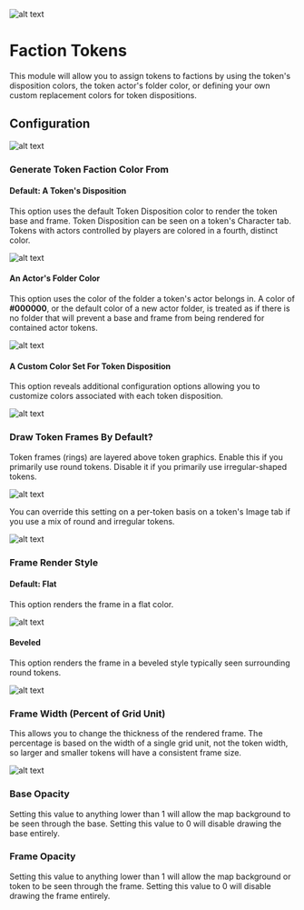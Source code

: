 ![alt text](https://github.com/Voldemalort/token-factions/blob/master/docs/module-on.png?raw=true)

# Faction Tokens

This module will allow you to assign tokens to factions by using the token's disposition colors, the token actor's folder color, or defining your own custom replacement colors for token dispositions.

## Configuration

![alt text](https://github.com/Voldemalort/token-factions/blob/master/docs/default-settings.png?raw=true)

### Generate Token Faction Color From

#### Default: A Token's Disposition

This option uses the default Token Disposition color to render the token base and frame. Token Disposition can be seen on a token's Character tab. Tokens with actors controlled by players are colored in a fourth, distinct color.

![alt text](https://github.com/Voldemalort/token-factions/blob/master/docs/token-disposition.png?raw=true)

#### An Actor's Folder Color

This option uses the color of the folder a token's actor belongs in. A color of **#000000**, or the default color of a new actor folder, is treated as if there is no folder that will prevent a base and frame from being rendered for contained actor tokens.

![alt text](https://github.com/Voldemalort/token-factions/blob/master/docs/actor-folder-color.png?raw=true)

#### A Custom Color Set For Token Disposition

This option reveals additional configuration options allowing you to customize colors associated with each token disposition.

![alt text](https://github.com/Voldemalort/token-factions/blob/master/docs/custom-settings.png?raw=true)

### Draw Token Frames By Default?

Token frames (rings) are layered above token graphics. Enable this if you primarily use round tokens. Disable it if you primarily use irregular-shaped tokens.

![alt text](https://github.com/Voldemalort/token-factions/blob/master/docs/draw-token-frame.png?raw=true)

You can override this setting on a per-token basis on a token's Image tab if you use a mix of round and irregular tokens.

![alt text](https://github.com/Voldemalort/token-factions/blob/master/docs/token-frame-override.png?raw=true)

### Frame Render Style

#### Default: Flat

This option renders the frame in a flat color.

![alt text](https://github.com/Voldemalort/token-factions/blob/master/docs/flat-frame-style.png?raw=true)

#### Beveled

This option renders the frame in a beveled style typically seen surrounding round tokens.

![alt text](https://github.com/Voldemalort/token-factions/blob/master/docs/beveled-frame-style.png?raw=true)

### Frame Width (Percent of Grid Unit)

This allows you to change the thickness of the rendered frame. The percentage is based on the width of a single grid unit, not the token width, so larger and smaller tokens will have a consistent frame size.

![alt text](https://github.com/Voldemalort/token-factions/blob/master/docs/token-sizes.png?raw=true)

### Base Opacity

Setting this value to anything lower than 1 will allow the map background to be seen through the base. Setting this value to 0 will disable drawing the base entirely.

### Frame Opacity

Setting this value to anything lower than 1 will allow the map background or token to be seen through the frame. Setting this value to 0 will disable drawing the frame entirely.
